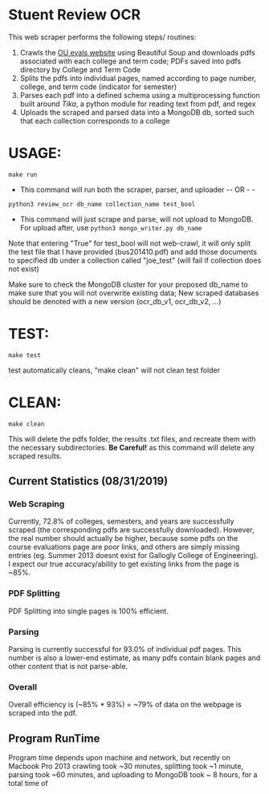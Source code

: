 # Stuent Review OCR
This web scraper performs the following steps/ routines:

1. Crawls the [OU evals website](http://www.ou.edu/provost/course-evaluation-data) using Beautiful Soup and downloads pdfs associated with each college and term code; PDFs saved into pdfs directory by College and Term Code
2. Splits the pdfs into individual pages, named according to page number, college, and term code (indicator for semester)
3. Parses each pdf into a defined schema using a multiprocessing function built around *Tika*, a python module for reading text from pdf, and regex
4. Uploads the scraped and parsed data into a MongoDB db, sorted such that each collection corresponds to a college

# USAGE:
`make run`
- This command will run both the scraper, parser, and uploader
-- OR - -

`python3 review_ocr db_name collection_name test_bool`
- This command will just scrape and parse, will not upload to MongoDB. For upload after, use `python3 mongo_writer.py db_name`

Note that entering "True" for test_bool will not web-crawl, it will only split the test file that I have provided (bus201410.pdf)
and add those documents to specified db under a collection called "joe_test" (will fail if collection does not exist)

Make sure to check the MongoDB cluster for your proposed db_name to make sure that you will not overwrite existing data; New scraped databases should be denoted with a new version (ocr_db_v1, ocr_db_v2, ...)


# TEST:
`make test`

test automatically cleans, "make clean" will not clean test folder

# CLEAN:
`make clean`

This will delete the pdfs folder, the results .txt files, and recreate them with the necessary subdirectories. **Be Careful!** as this command will delete any scraped results.

## Current Statistics (08/31/2019)
### Web Scraping
Currently, 72.8% of colleges, semesters, and years are successfully scraped (the corresponding pdfs are successfully downloaded). However, the real number should actually be higher, because some pdfs on the course evaluations page are poor links, and others are simply missing entries (eg. Summer 2013 doesnt exist for Gallogly College of Engineering). I expect our true accuracy/ability to get existing links from the page is ~85%.

### PDF Splitting
PDF Splitting into single pages is 100% efficient.

### Parsing
Parsing is currently successful for 93.0% of individual pdf pages. This number is also a lower-end estimate, as many pdfs contain blank pages and other content that is not parse-able.

### Overall
Overall efficiency is (~85% * 93%) = ~79% of data on the webpage is scraped into the pdf.

## Program RunTime
Program time depends upon machine and network, but recently on Macbook Pro 2013 crawling took ~30 minutes, splitting took ~1 minute, parsing took ~60 minutes, and uploading to MongoDB took ~ 8 hours, for a total time of 
